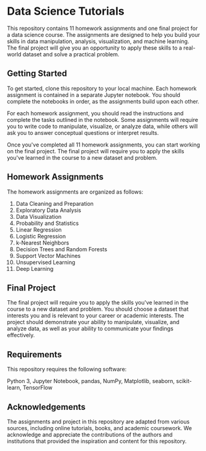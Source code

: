 # Data Science Tutorials
This repository contains 11 homework assignments and one final project for a data science course. The assignments are designed to help you build your skills in data manipulation, analysis, visualization, and machine learning. The final project will give you an opportunity to apply these skills to a real-world dataset and solve a practical problem.

## Getting Started
To get started, clone this repository to your local machine. Each homework assignment is contained in a separate Jupyter notebook. You should complete the notebooks in order, as the assignments build upon each other.

For each homework assignment, you should read the instructions and complete the tasks outlined in the notebook. Some assignments will require you to write code to manipulate, visualize, or analyze data, while others will ask you to answer conceptual questions or interpret results.

Once you've completed all 11 homework assignments, you can start working on the final project. The final project will require you to apply the skills you've learned in the course to a new dataset and problem.

## Homework Assignments
The homework assignments are organized as follows:

1. Data Cleaning and Preparation
2. Exploratory Data Analysis
3. Data Visualization
4. Probability and Statistics
5. Linear Regression
6. Logistic Regression
7. k-Nearest Neighbors
8. Decision Trees and Random Forests
9. Support Vector Machines
10. Unsupervised Learning
11. Deep Learning

## Final Project
The final project will require you to apply the skills you've learned in the course to a new dataset and problem. You should choose a dataset that interests you and is relevant to your career or academic interests. The project should demonstrate your ability to manipulate, visualize, and analyze data, as well as your ability to communicate your findings effectively.

## Requirements
This repository requires the following software:

Python 3,
Jupyter Notebook,
pandas,
NumPy,
Matplotlib,
seaborn,
scikit-learn,
TensorFlow

## Acknowledgements
The assignments and project in this repository are adapted from various sources, including online tutorials, books, and academic coursework. We acknowledge and appreciate the contributions of the authors and institutions that provided the inspiration and content for this repository.
